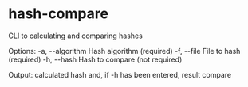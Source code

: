# hash-compare
CLI to calculating and comparing hashes

Options:
  -a, --algorithm   Hash algorithm (required)
  -f, --file        File to hash (required)
  -h, --hash        Hash to compare (not required)

Output:
  сalculated hash and, if -h has been entered, result compare
